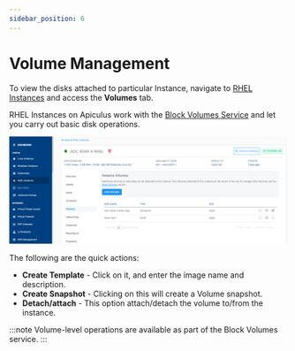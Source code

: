 ```yaml
---
sidebar_position: 6
---
```

# Volume Management

To view the disks attached to particular Instance, navigate to [RHEL Instances](AboutRHELInstances.md) and access the **Volumes** tab.

RHEL Instances on Apiculus work with the [Block Volumes Service](/docs/Subscribers/Storage/BlockVolumes/AboutBlockVolumes) and let you carry out basic disk operations.

![Volume Management](img/VolumeManagement.png)

The following are the quick actions:

- **Create Template** - Click on it, and enter the image name and description.
- **Create Snapshot** - Clicking on this will create a Volume snapshot.
- **Detach/attach** - This option attach/detach the volume to/from the instance.

:::note
Volume-level operations are available as part of the Block Volumes service.
:::




